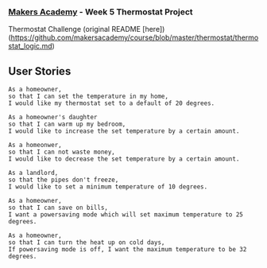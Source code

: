 ### [Makers Academy](http://www.makersacademy.com) - Week 5 Thermostat Project
Thermostat Challenge (original README [here])(https://github.com/makersacademy/course/blob/master/thermostat/thermostat_logic.md)

## User Stories

```
As a homeowner, 
so that I can set the temperature in my home, 
I would like my thermostat set to a default of 20 degrees.

As a homeowner's daughter
so that I can warm up my bedroom,
I would like to increase the set temperature by a certain amount.

As a homeonwer,
so that I can not waste money, 
I would like to decrease the set temperature by a certain amount.

As a landlord,
so that the pipes don't freeze,
I would like to set a minimum temperature of 10 degrees. 

As a homeowner, 
so that I can save on bills,
I want a powersaving mode which will set maximum temperature to 25 degrees.

As a homeowner, 
so that I can turn the heat up on cold days,
If powersaving mode is off, I want the maximum temperature to be 32 degrees.
```
